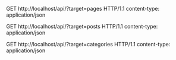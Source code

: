 GET http://localhost/api/?target=pages HTTP/1.1
content-type: application/json

GET http://localhost/api/?target=posts HTTP/1.1
content-type: application/json

GET http://localhost/api/?target=categories HTTP/1.1
content-type: application/json
